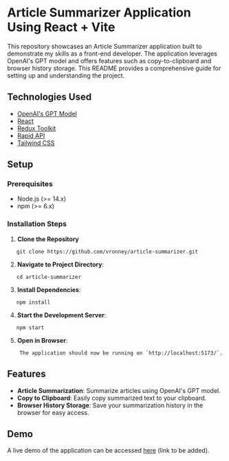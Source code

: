 # Article Summarizer Application Using React + Vite

This repository showcases an Article Summarizer application built to demonstrate my skills as a front-end developer. The application leverages OpenAI's GPT model and offers features such as copy-to-clipboard and browser history storage. This README provides a comprehensive guide for setting up and understanding the project.

## Technologies Used

- [OpenAI's GPT Model](https://openai.com/research/gpt-3)
- [React](https://reactjs.org/)
- [Redux Toolkit](https://redux-toolkit.js.org/)
- [Rapid API](https://rapidapi.com/)
- [Tailwind CSS](https://tailwindcss.com/)

## Setup

### Prerequisites

- Node.js (>= 14.x)
- npm (>= 6.x)

### Installation Steps

1. **Clone the Repository**
```
   git clone https://github.com/vronney/article-summarizer.git
```


2. **Navigate to Project Directory**:  
```
   cd article-summarizer
```


3. **Install Dependencies**:  
```
   npm install
```


4. **Start the Development Server**:  
```
   npm start
```


5. **Open in Browser**:  
```
    The application should now be running on `http://localhost:5173/`.
```

## Features

- **Article Summarization**: Summarize articles using OpenAI's GPT model.
- **Copy to Clipboard**: Easily copy summarized text to your clipboard.
- **Browser History Storage**: Save your summarization history in the browser for easy access.

## Demo

A live demo of the application can be accessed [here](#) (link to be added).


